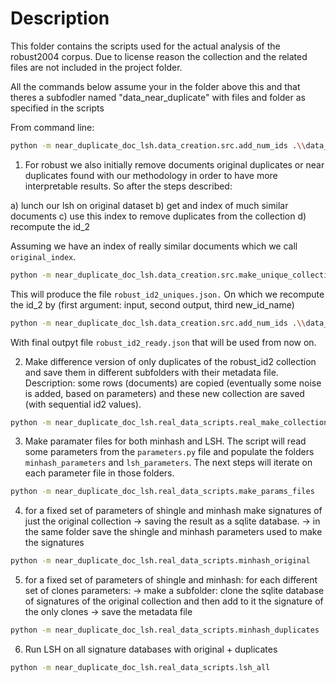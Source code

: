 # Description

This folder contains the scripts used for the actual analysis of the robust2004 corpus.
Due to license reason the collection and the related files are not included in the project folder.

All the commands below assume your in the folder above this and that theres a subfodler named "data_near_duplicate" with files and folder as specified in the scripts

From command line:

```bash
python -m near_duplicate_doc_lsh.data_creation.src.add_num_ids .\\data_near_duplicate\\robust\\tipster_45_all_docs.json .\\data_near_duplicate\\robust\\robust_id2.json id2
```

1) For robust we also initially remove documents original duplicates or near duplicates
found with our methodology in order to have more interpretable results.
So after the steps described:

a) lunch our lsh on original dataset
b) get and index of much similar documents
c) use this index to remove duplicates from the collection
d) recompute the id_2

Assuming we have an index of really similar documents which we call `original_index`.

```bash
python -m near_duplicate_doc_lsh.data_creation.src.make_unique_collection data_near_duplicate\\robust\\original_index.csv data_near_duplicate\\robust\\robust_id2.json data_near_duplicate\\robust\\robust_id2_uniques.json
```

This will produce the file `robust_id2_uniques.json.`
On which we recompute the id_2 by (first argument: input, second output, third new_id_name)

```bash
python -m near_duplicate_doc_lsh.data_creation.src.add_num_ids .\\data_near_duplicate\\robust\\robust_id2_uniques.json .\\data_near_duplicate\\robust\\robust_id2_ready.json id2
```

With final outpyt file `robust_id2_ready.json` that will be used from now on.

2) Make difference version of only duplicates of the robust_id2 collection and save them in different subfolders with their metadata file.
Description: some rows (documents) are copied (eventually some noise is added, based on parameters) and these new collection are saved (with sequential id2 values).

```bash
python -m near_duplicate_doc_lsh.real_data_scripts.real_make_collection
```

3) Make paramater files for both minhash and LSH.
The script will read some parameters from the `parameters.py` file and populate the folders `minhash_parameters` and `lsh_parameters`. The next steps will iterate on each parameter file in those folders.

```bash
python -m near_duplicate_doc_lsh.real_data_scripts.make_params_files
```

4) for a fixed set of parameters of shingle and minhash make signatures of just the original collection
    -> saving the result as a sqlite database.
    -> in the same folder save the shingle and minhash parameters used to make the signatures

```bash
python -m near_duplicate_doc_lsh.real_data_scripts.minhash_original
```

5) for a fixed set of parameters of shingle and minhash:
    for each different set of clones parameters:
    -> make a subfolder: clone the sqlite database of signatures of the original collection
    and then add to it the signature of the only clones
    -> save the metadata file

```bash
python -m near_duplicate_doc_lsh.real_data_scripts.minhash_duplicates
```

6) Run LSH on all signature databases with original + duplicates

```bash
python -m near_duplicate_doc_lsh.real_data_scripts.lsh_all
```
